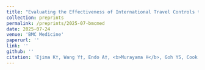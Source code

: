 ```yaml
---
title: "Evaluating the Effectiveness of International Travel Controls to Identify Monkeypox Virus Infected Travelers: A Simulation Study"
collection: preprints
permalink: /preprints/2025-07-bmcmed
date: 2025-07-24
venue: 'BMC Medicine'
paperurl: ''
link: ''
github: ''
citation: 'Ejima K†, Wang Y†, Endo A†, <b>Murayama H</b>, Goh YS, Cook AR, Jeong YD, Iwami S, Park H, Dickens BSL, Jin S, Lim JT, Chan CEZ, Chia PY, Young BE, Chio M, Lye DC, Ajelli M. (2025) &quot;Evaluating the Effectiveness of International Travel Controls to Identify Monkeypox Virus Infected Travelers: A Simulation Study.&quot; <i>BMC Medicine</i>. 2025 (in press).'
---
```

